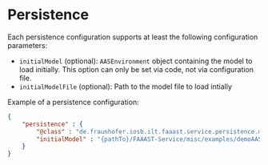 # Persistence
Each persistence configuration supports at least the following configuration parameters:
-   `initialModel` (optional): `AASEnvironment` object containing the model to load initially. This option can only be set via code, not via configuration file.
-   `initialModelFile` (optional): Path to the model file to load intially

Example of a persistence configuration:
```json
{
	"persistence" : {
		"@class" : "de.fraunhofer.iosb.ilt.faaast.service.persistence.memory.PersistenceInMemory",
		"initialModel" : "{pathTo}/FAAAST-Service/misc/examples/demoAAS.json"
	}
}
```